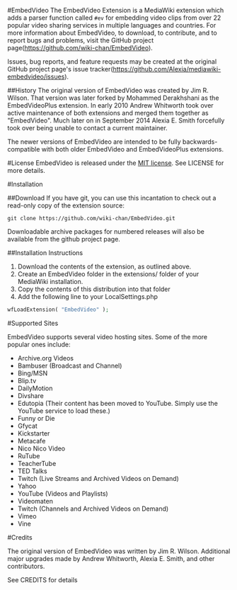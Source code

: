 #EmbedVideo
The EmbedVideo Extension is a MediaWiki extension which adds a parser function called `#ev` for embedding video clips from over 22 popular video sharing services in multiple languages and countries. For more information about EmbedVideo, to download, to contribute, and to report bugs and problems, visit the GitHub project page(https://github.com/wiki-chan/EmbedVideo).

Issues, bug reports, and feature requests may be created at the original GitHub project page's issue tracker(https://github.com/Alexia/mediawiki-embedvideo/issues).

##History
The original version of EmbedVideo was created by Jim R. Wilson.  That version was later forked by Mohammed Derakhshani as the EmbedVideoPlus extension.  In early 2010 Andrew Whitworth took over active maintenance of both extensions and merged them together as "EmbedVideo".  Much later on in September 2014 Alexia E. Smith forcefully took over being unable to contact a current maintainer.

The newer versions of EmbedVideo are intended to be fully backwards-compatible with both older EmbedVideo and EmbedVideoPlus extensions.

#License
EmbedVideo is released under the [MIT license](http://www.opensource.org/licenses/mit-license.php). See LICENSE for more details.

#Installation

##Download
If you have git, you can use this incantation to check out a read-only copy of the extension source:
 ```
git clone https://github.com/wiki-chan/EmbedVideo.git
```

Downloadable archive packages for numbered releases will also be available from the github project page.

##Installation Instructions

1. Download the contents of the extension, as outlined above.
2. Create an EmbedVideo folder in the extensions/ folder of your MediaWiki installation.
3. Copy the contents of this distribution into that folder
4. Add the following line to your LocalSettings.php

 ```php
wfLoadExtension( "EmbedVideo" );
```

#Supported Sites

EmbedVideo supports several video hosting sites. Some of the more popular ones
include:

* Archive.org Videos
* Bambuser (Broadcast and Channel)
* Bing/MSN
* Blip.tv
* DailyMotion
* Divshare
* Edutopia (Their content has been moved to YouTube.  Simply use the YouTube service to load these.)
* Funny or Die
* Gfycat
* Kickstarter
* Metacafe
* Nico Nico Video
* RuTube
* TeacherTube
* TED Talks
* Twitch (Live Streams and Archived Videos on Demand)
* Yahoo
* YouTube (Videos and Playlists)
* Videomaten
* Twitch (Channels and Archived Videos on Demand)
* Vimeo
* Vine

#Credits

The original version of EmbedVideo was written by Jim R. Wilson. Additional major upgrades made by Andrew Whitworth, Alexia E. Smith, and other contributors.

See CREDITS for details